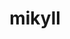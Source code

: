 ---
title: mikyll
github: https://github.com/mikyll
mode: light
transition: 3s
archetype:
  - Little Bit of Everything
---